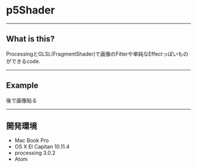 # **p5Shader**

---

## What is this?
ProcessingとGLSL(FragmentShader)で画像のFilterや単純なEffectっぽいものができるcode.

---

## Example
後で画像貼る

---


## 開発環境
 - Mac Book Pro
 - OS X El Capitan 10.11.4
 - processing 3.0.2
 - Atom
